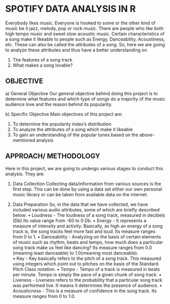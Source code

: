 # SPOTIFY DATA ANALYSIS IN R
Everybody likes music. Everyone is hooked to some or the other kind of music be it jazz, melody, pop or rock music. There are people who like both high tempo music and sweet slow acoustic music. Certain characteristics of a song make it likeable to people such as Energy, Danceability, Acoustiness, etc. These can also be called the attributes of a song. So, here we are going to analyze these attributes and thus have a better understanding on 
1. The features of a song track 
2. What makes a song lovable?

##	OBJECTIVE
a)	General Objective 
Our general objective behind doing this project is to determine what features and which type of songs do a majority of the music audience love and the reason behind its popularity. 

b)	Specific Objective 
Main objectives of this project are: 
1. To determine the popularity index’s distribution 
2. To analyze the attributes of a song which make it likeable 
3. To gain an understanding of the popular tunes based on the above-mentioned analysis


## APPROACH/ METHODOLOGY
Here in this project, we are going to undergo various stages to conduct this analysis. They are: 

1.	Data Collection 
Collecting data/information from various sources is the first step. This can be done by using a data set either our own personal music library or can be taken from available data on the internet. 

2.	Data Preparation 
So, in the data that we have collected, we have included various audio attributes, some of which are briefly described below: 
• Loudness - The loudness of a song track, measured in decibels (Db).Its value range from -60 to 0 Db. 
• Energy - It represents a measure of intensity and activity. Basically, as high an energy of a song track is, the song tracks feel more fast and loud. Its measure ranges from 0 to 1.
• Danceability - Analyzing on the basis of certain elements of music such as rhythm, beats and tempo, how much does a particular song track make us feel like dancing? Its measure ranges from 0.0 (meaning least danceable) to 1.0(meaning most danceable).  
• Key - Key basically refers to the pitch of a song track. This measured using integers which point out to pitches on the basis of the Standard Pitch Class notation. 
• Tempo - Tempo of a track is measured in beats per minute. Tempo is simply the pace of a given chunk of song track. 
• Liveness - Liveness refers to the probability that a particular song track was performed live. It means it determines the presence of audience. 
• Acousticness - This is a measure of confidence in the song track. Its measure ranges from 0 to 1.0. 


